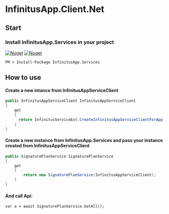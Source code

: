 # InfinitusApp.Client.Net

## Start
### Install InfinitusApp.Services in your project
[![Nuget](https://img.shields.io/nuget/dt/InfinitusApp.Services)](https://www.nuget.org/packages/InfinitusApp.Services)
[![Nuget](https://img.shields.io/nuget/v/InfinitusApp.Services)](https://www.nuget.org/packages/InfinitusApp.Services)

```npm
PM > Install-Package InfinitusApp.Services
```

## How to use

#### Create a new intance from InfinitusAppServiceClient

``` csharp
public InfinitusAppServiceClient InfinitusAppServiceClient 
{ 
    get 
    { 
      return InfinitusServiceExt.CreateInfinitusAppServiceClientForApp("Your AppId", "Your AppSecret", "Your Naylah ClientId"); 
    } 
}
```

#### Create a new instance from InfinitusApp.Services and pass your instance created from InfinitusAppServiceClient 

```csharp
public SignaturePlanService SignaturePlanService 
{ 
    get 
    { 
        return new SignaturePlanService(InfinitusAppServiceClient); 
    }
}
```
#### And call Api:

````
var a = await SignaturePlanService.GetAll();
````

